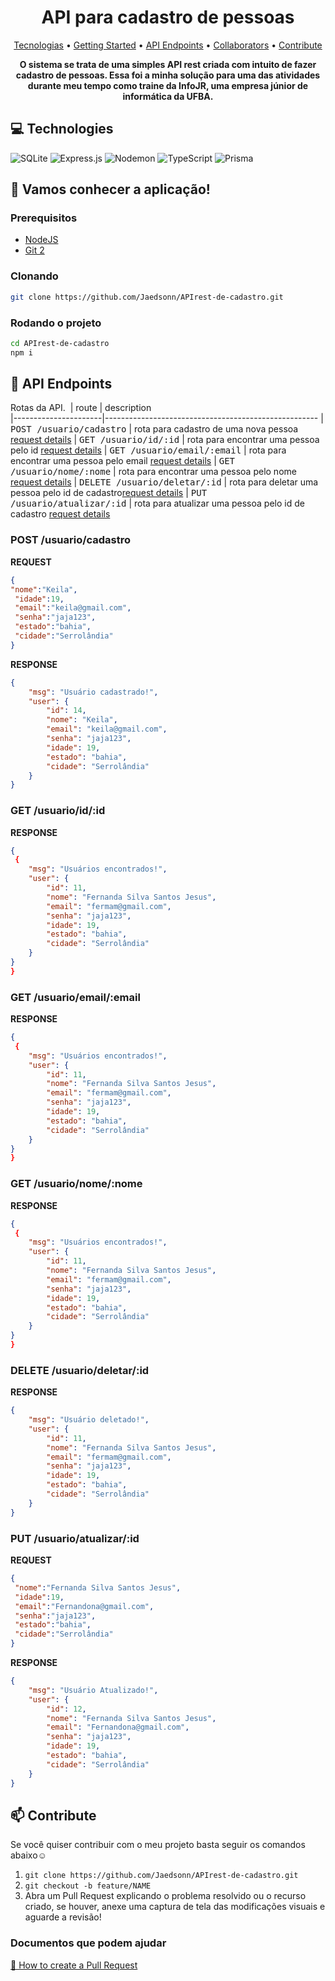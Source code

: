 <h1 align="center" style="font-weight: bold;">API para cadastro de pessoas</h1>

<p align="center">
 <a href="#tech">Tecnologias</a> • 
 <a href="#started">Getting Started</a> • 
  <a href="#routes">API Endpoints</a> •
 <a href="#colab">Collaborators</a> •
 <a href="#contribute">Contribute</a>
</p>

<p align="center">
    <b>O sistema se trata de uma simples API rest criada com intuito de fazer cadastro de pessoas. Essa foi a minha solução para uma das atividades durante meu tempo como traine da InfoJR, uma empresa júnior de informática da UFBA.</b>
</p>

<h2 id="technologies">💻 Technologies</h2>

![SQLite](https://img.shields.io/badge/sqlite-%2307405e.svg?style=for-the-badge&logo=sqlite&logoColor=white)
![Express.js](https://img.shields.io/badge/express.js-%23404d59.svg?style=for-the-badge&logo=express&logoColor=%2361DAFB)
![Nodemon](https://img.shields.io/badge/NODEMON-%23323330.svg?style=for-the-badge&logo=nodemon&logoColor=%BBDEAD)
![TypeScript](https://img.shields.io/badge/typescript-%23007ACC.svg?style=for-the-badge&logo=typescript&logoColor=white)
![Prisma](https://img.shields.io/badge/Prisma-3982CE?style=for-the-badge&logo=Prisma&logoColor=white)

<h2 id="started">🚀 Vamos conhecer a aplicação!</h2>

<h3>Prerequisitos</h3>

- [NodeJS](https://github.com/)
- [Git 2](https://github.com)

<h3>Clonando</h3>

```bash
git clone https://github.com/Jaedsonn/APIrest-de-cadastro.git
```

<h3>Rodando o projeto</h3>


```bash
cd APIrest-de-cadastro
npm i
```

<h2 id="routes">📍 API Endpoints</h2>

Rotas da API.
​
| route               | description                                          
|----------------------|-----------------------------------------------------
| <kbd>POST /usuario/cadastro</kbd>     | rota para cadastro de uma nova pessoa [request details](#post-details)
| <kbd>GET /usuario/id/:id</kbd>     | rota para encontrar uma pessoa pelo id [request details](#get-id-details)
| <kbd>GET /usuario/email/:email</kbd>     | rota para encontrar uma pessoa pelo email [request details](#get-email-details)
| <kbd>GET /usuario/nome/:nome</kbd>     | rota para encontrar uma pessoa pelo nome [request details](#get-nome-details)
| <kbd>DELETE /usuario/deletar/:id</kbd>     | rota para deletar uma pessoa pelo id de cadastro[request details](#delete-user-id)
| <kbd>PUT /usuario/atualizar/:id</kbd>     | rota para atualizar uma pessoa pelo id de cadastro [request details](#put-user-id)

<h3 id="post-details">POST /usuario/cadastro</h3>

**REQUEST**
```json
{
"nome":"Keila",
 "idade":19,
 "email":"keila@gmail.com",
 "senha":"jaja123",
 "estado":"bahia",
 "cidade":"Serrolândia"
}
```

**RESPONSE**
```json
{
    "msg": "Usuário cadastrado!",
    "user": {
        "id": 14,
        "nome": "Keila",
        "email": "keila@gmail.com",
        "senha": "jaja123",
        "idade": 19,
        "estado": "bahia",
        "cidade": "Serrolândia"
    }
}
```


<h3 id="get-id-details">GET /usuario/id/:id</h3>

**RESPONSE**
```json
{
 {
    "msg": "Usuários encontrados!",
    "user": {
        "id": 11,
        "nome": "Fernanda Silva Santos Jesus",
        "email": "fermam@gmail.com",
        "senha": "jaja123",
        "idade": 19,
        "estado": "bahia",
        "cidade": "Serrolândia"
    }
}
}
```


<h3 id="get-email-details">GET /usuario/email/:email</h3>

**RESPONSE**
```json
{
 {
    "msg": "Usuários encontrados!",
    "user": {
        "id": 11,
        "nome": "Fernanda Silva Santos Jesus",
        "email": "fermam@gmail.com",
        "senha": "jaja123",
        "idade": 19,
        "estado": "bahia",
        "cidade": "Serrolândia"
    }
}
}
```


<h3 id="get-nome-details">GET /usuario/nome/:nome</h3>

**RESPONSE**
```json
{
 {
    "msg": "Usuários encontrados!",
    "user": {
        "id": 11,
        "nome": "Fernanda Silva Santos Jesus",
        "email": "fermam@gmail.com",
        "senha": "jaja123",
        "idade": 19,
        "estado": "bahia",
        "cidade": "Serrolândia"
    }
}
}
```


<h3 id="delete-user-id">DELETE /usuario/deletar/:id</h3>

**RESPONSE**
```json
{
    "msg": "Usuário deletado!",
    "user": {
        "id": 11,
        "nome": "Fernanda Silva Santos Jesus",
        "email": "fermam@gmail.com",
        "senha": "jaja123",
        "idade": 19,
        "estado": "bahia",
        "cidade": "Serrolândia"
    }
}
```


<h3 id="put-user-id">PUT /usuario/atualizar/:id</h3>

**REQUEST**
```json
{
 "nome":"Fernanda Silva Santos Jesus",
 "idade":19,
 "email":"Fernandona@gmail.com",
 "senha":"jaja123",
 "estado":"bahia",
 "cidade":"Serrolândia"
}
```

**RESPONSE**
```json
{
    "msg": "Usuário Atualizado!",
    "user": {
        "id": 12,
        "nome": "Fernanda Silva Santos Jesus",
        "email": "Fernandona@gmail.com",
        "senha": "jaja123",
        "idade": 19,
        "estado": "bahia",
        "cidade": "Serrolândia"
    }
}
```

<h2 id="contribute">📫 Contribute</h2>

Se você quiser contribuir com o meu projeto basta seguir os comandos abaixo☺️

1. `git clone https://github.com/Jaedsonn/APIrest-de-cadastro.git`
2. `git checkout -b feature/NAME`
3. Abra um Pull Request explicando o problema resolvido ou o recurso criado, se houver, anexe uma captura de tela das modificações visuais e aguarde a revisão!

<h3>Documentos que podem ajudar</h3>

[📝 How to create a Pull Request](https://www.atlassian.com/br/git/tutorials/making-a-pull-request)
